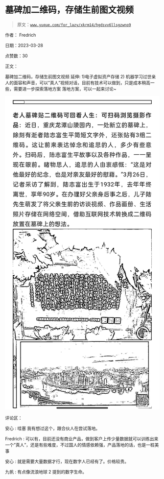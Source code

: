 # 墓碑加二维码，存储生前图文视频

> 原文：[`www.yuque.com/for_lazy/xkrm14/hgdsvv6llsgzwno9`](https://www.yuque.com/for_lazy/xkrm14/hgdsvv6llsgzwno9)

作者： Fredrich

日期：2023-03-28

点赞数：30

正文：

墓碑加二维码，存储生前图文视频 延伸: 1)电子虚拟资产存储 2) 机器学习过世亲人的面容和声音，可以”真人”视频对话，目前有技术可以做到，只是成本稍高一些，需要进一步探索落地方案 落地方案，可以一起来讨论~

![](img/5fb73970cf32a4764a846f1b39902657.png)  

评论区：

安心 : 哇塞 我有想过这个，跟合伙人在尝试落地。

Fredrich : 可以有，目前还没有商业产品，做到客户上传少量数据就可以训练出来一个”真人”，还是有些难度，不过国人的情感依赖强，产品落地的话，也是一桩美事

安心 : 就是需要大量数据才行，现在数字人已经有了。价格较贵。

九帆 : 有点像流浪地球 2 提到的数字生命。

